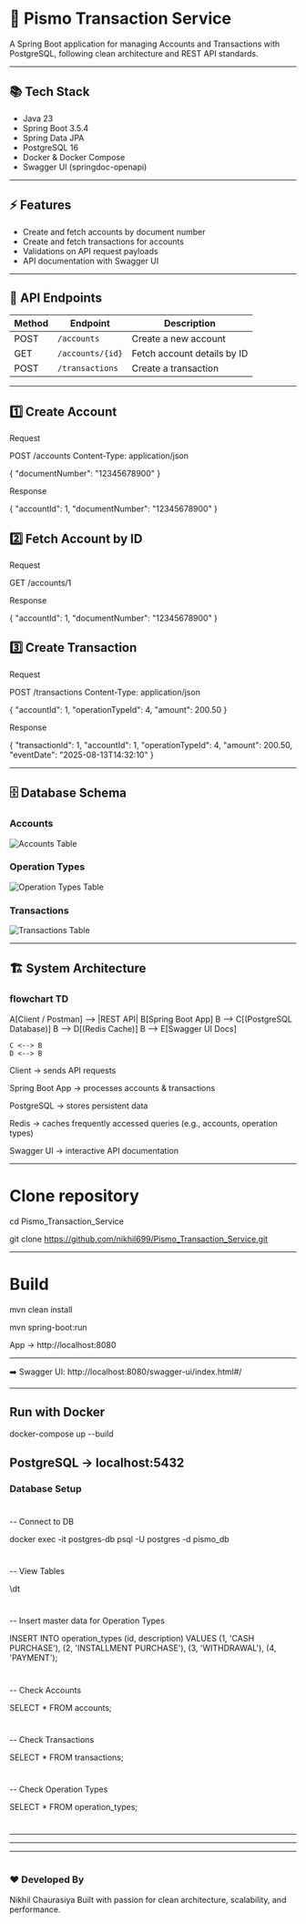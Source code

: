 # 🚀 Pismo Transaction Service

A Spring Boot application for managing Accounts and Transactions with PostgreSQL, following clean architecture and REST API standards.


---

## 📚 Tech Stack

- Java 23
- Spring Boot 3.5.4
- Spring Data JPA
- PostgreSQL 16
- Docker & Docker Compose
- Swagger UI (springdoc-openapi)

---

## ⚡ Features

- Create and fetch accounts by document number
- Create and fetch transactions for accounts
- Validations on API request payloads
- API documentation with Swagger UI

---

## 🔗 API Endpoints

| Method | Endpoint                     | Description                      |
|--------|------------------------------|----------------------------------|
| POST   | `/accounts`                   | Create a new account            |
| GET    | `/accounts/{id}`              | Fetch account details by ID     |
| POST   | `/transactions`               | Create a transaction            |






---



## 1️⃣ Create Account

Request

POST /accounts
Content-Type: application/json

{
"documentNumber": "12345678900"
}


Response

{
"accountId": 1,
"documentNumber": "12345678900"
}

## 2️⃣ Fetch Account by ID

Request

GET /accounts/1


Response

{
"accountId": 1,
"documentNumber": "12345678900"
}

## 3️⃣ Create Transaction

Request

POST /transactions
Content-Type: application/json

{
"accountId": 1,
"operationTypeId": 4,
"amount": 200.50
}


Response

{
"transactionId": 1,
"accountId": 1,
"operationTypeId": 4,
"amount": 200.50,
"eventDate": "2025-08-13T14:32:10"
}



---



## 🗄 Database Schema


### Accounts
![Accounts Table](images/accounts.png)

### Operation Types
![Operation Types Table](images/operation_type.png)

### Transactions
![Transactions Table](images/transaction.png)



---


## 🏗 System Architecture
### flowchart TD
A[Client / Postman] --> |REST API| B[Spring Boot App]
B --> C[(PostgreSQL Database)]
B --> D[(Redis Cache)]
B --> E[Swagger UI Docs]

    C <--> B
    D <--> B


Client → sends API requests

Spring Boot App → processes accounts & transactions

PostgreSQL → stores persistent data

Redis → caches frequently accessed queries (e.g., accounts, operation types)

Swagger UI → interactive API documentation




---



# Clone repository
cd Pismo_Transaction_Service

git clone https://github.com/nikhil699/Pismo_Transaction_Service.git



---

# Build
mvn clean install

mvn spring-boot:run

App → http://localhost:8080



---


➡️ Swagger UI:
http://localhost:8080/swagger-ui/index.html#/



---


## Run with Docker
docker-compose up --build


## PostgreSQL → localhost:5432

### Database Setup

#
-- Connect to DB

docker exec -it postgres-db psql -U postgres -d pismo_db
#
-- View Tables

\dt
#
-- Insert master data for Operation Types

INSERT INTO operation_types (id, description) VALUES
(1, 'CASH PURCHASE'),
(2, 'INSTALLMENT PURCHASE'),
(3, 'WITHDRAWAL'),
(4, 'PAYMENT');
#
-- Check Accounts

SELECT * FROM accounts;
#
-- Check Transactions

SELECT * FROM transactions;
#
-- Check Operation Types

SELECT * FROM operation_types;



#

---

---

---
#

##
### ❤️ Developed By

Nikhil Chaurasiya
Built with passion for clean architecture, scalability, and performance.